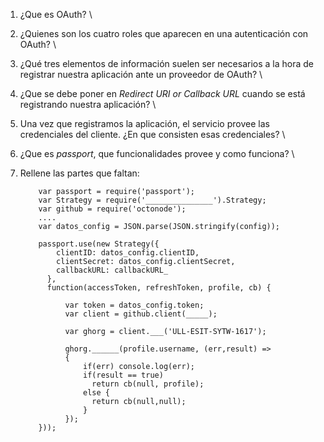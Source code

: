 1. ¿Que es OAuth?
\
1. ¿Quienes son los cuatro roles que aparecen en una autenticación con OAuth?
\
1. ¿Qué tres elementos de información suelen ser necesarios a la hora de registrar nuestra aplicación ante un proveedor de  OAuth?
\
1.  ¿Que se debe poner en *Redirect URI or Callback URL* cuando se está registrando nuestra aplicación?
\
1. Una vez que registramos la aplicación, el servicio provee las credenciales del cliente. ¿En que consisten esas credenciales?
\
1. ¿Que es *passport*, que funcionalidades provee  y como funciona?
\
1.  Rellene las partes que faltan:

            var passport = require('passport');
            var Strategy = require('_______________').Strategy;
            var github = require('octonode');
            ....
            var datos_config = JSON.parse(JSON.stringify(config));

            passport.use(new Strategy({
                clientID: datos_config.clientID,
                clientSecret: datos_config.clientSecret,
                callbackURL: callbackURL_
              },
              function(accessToken, refreshToken, profile, cb) {

                  var token = datos_config.token;
                  var client = github.client(_____);

                  var ghorg = client.___('ULL-ESIT-SYTW-1617');

                  ghorg.______(profile.username, (err,result) =>
                  {
                      if(err) console.log(err);
                      if(result == true)
                        return cb(null, profile);
                      else {
                        return cb(null,null);
                      }
                  });
            }));

